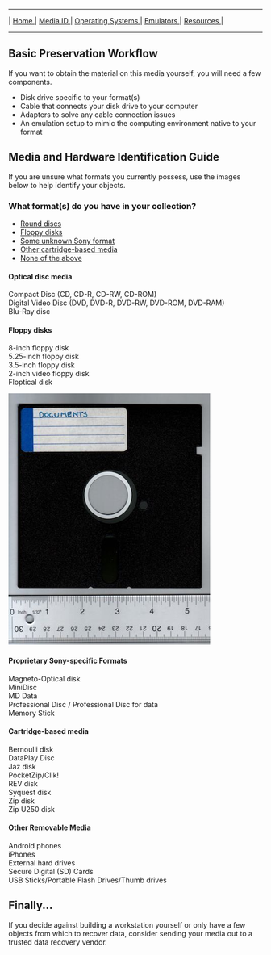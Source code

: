 <head>
<link rel="shortcut icon" type="image/x-icon" href="/favicon.ico"
<link rel="apple-touch-icon" sizes="180x180" href="/apple-touch-icon.png">
<link rel="icon" type="image/png" sizes="32x32" href="/favicon-32x32.png">
<link rel="icon" type="image/png" sizes="16x16" href="/favicon-16x16.png">
<link rel="manifest" href="/site.webmanifest">
<link rel="mask-icon" href="/safari-pinned-tab.svg" color="#5bbad5">
<meta name="msapplication-TileColor" content="#da532c">
<meta name="theme-color" content="#ffffff">
</head>

<hr size="10">

| [ Home ](https://frannietrempe.github.io/Obsolete-Removable-Media-Guide) | [ Media ID ](https://frannietrempe.github.io/Obsolete-Removable-Media-Guide/pages/media_ID.html) | [ Operating Systems ](https://frannietrempe.github.io/Obsolete-Removable-Media-Guide/pages/operating_systems.html) | [ Emulators ](https://frannietrempe.github.io/Obsolete-Removable-Media-Guide/pages/emulators.html) | [ Resources ](https://frannietrempe.github.io/Obsolete-Removable-Media-Guide/pages/resources.html) |
<hr size="10">

## Basic Preservation Workflow
If you want to obtain the material on this media yourself, you will need a few components.

- Disk drive specific to your format(s)
- Cable that connects your disk drive to your computer
- Adapters to solve any cable connection issues
- An emulation setup to mimic the computing environment native to your format


## Media and Hardware Identification Guide

If you are unsure what formats you currently possess, use the images below to help identify your objects.  

### What format(s) do you have in your collection?

- <a href="#optical">Round discs</a>
- <a href="#floppy">Floppy disks</a>
- <a href="#sony">Some unknown Sony format</a>
- <a href="#cartridge">Other cartridge-based media</a>
- <a href="#something-else">None of the above</a>

<a name="optical"></a>
#### Optical disc media  
Compact Disc (CD, CD-R, CD-RW, CD-ROM)  
Digital Video Disc (DVD, DVD-R, DVD-RW, DVD-ROM, DVD-RAM)  
Blu-Ray disc   

<a name="floppy"></a>
#### Floppy disks  
8-inch floppy disk  
5.25-inch floppy disk  
3.5-inch floppy disk  
2-inch video floppy disk  
Floptical disk

![floppy disk](https://github.com/frannietrempe/Obsolete-Removable-Media-Guide/blob/master/images/resized/5.25inch_floppy.jpg?raw=true)
<a name="sony"></a>
#### Proprietary Sony-specific Formats  
Magneto-Optical disk  
MiniDisc  
MD Data  
Professional Disc / Professional Disc for data  
Memory Stick  

<a name="cartridge"></a>
#### Cartridge-based media
Bernoulli disk  
DataPlay Disc  
Jaz disk  
PocketZip/Clik!  
REV disk  
Syquest disk  
Zip disk  
Zip U250 disk

<a name="something-else"></a>
#### Other Removable Media
Android phones  
iPhones  
External hard drives  
Secure Digital (SD) Cards  
USB Sticks/Portable Flash Drives/Thumb drives   

## Finally...
If you decide against building a workstation yourself or only have a few objects from which to recover data, consider sending your media out to a trusted data recovery vendor.


